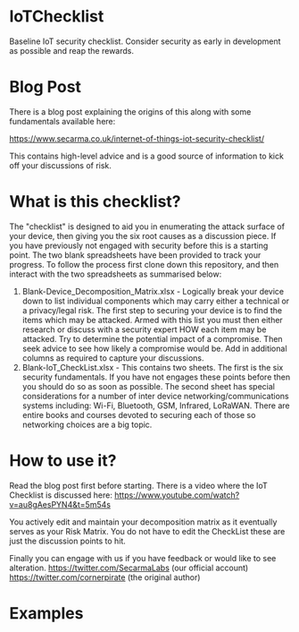# IoTChecklist
Baseline IoT security checklist. Consider security as early in development as possible and reap the rewards.

# Blog Post
There is a blog post explaining the origins of this along with some fundamentals available here:

https://www.secarma.co.uk/internet-of-things-iot-security-checklist/

This contains high-level advice and is a good source of information to kick off your discussions of risk.

# What is this checklist?

The "checklist" is designed to aid you in enumerating the attack surface of your device, then giving you the six root causes as a discussion piece. If you have previously not engaged with security before this is a starting point. The two blank spreadsheets have been provided to track your progress. To follow the process first clone down this repository, and then interact with the two spreadsheets as summarised below:

1) Blank-Device_Decomposition_Matrix.xlsx - Logically break your device down to list individual components which may carry either a technical or a privacy/legal risk. The first step to securing your device is to find the items which may be attacked. Armed with this list you must then either research or discuss with a security expert HOW each item may be attacked. Try to determine the potential impact of a compromise. Then seek advice to see how likely a compromise would be. Add in additional columns as required to capture your discussions.
2) Blank-IoT_CheckList.xlsx - This contains two sheets. The first is the six security fundamentals. If you have not engages these points before then you should do so as soon as possible. The second sheet has special considerations for a number of inter device networking/communications systems including: Wi-Fi, Bluetooth, GSM, Infrared, LoRaWAN. There are entire books and courses devoted to securing each of those so networking choices are a big topic.

# How to use it?

Read the blog post first before starting.
There is a video where the IoT Checklist is discussed here: https://www.youtube.com/watch?v=au8gAesPYN4&t=5m54s

You actively edit and maintain your decomposition matrix as it eventually serves as your Risk Matrix. 
You do not have to edit the CheckList these are just the discussion points to hit. 

Finally you can engage with us if you have feedback or would like to see alteration.
https://twitter.com/SecarmaLabs (our official account)
https://twitter.com/cornerpirate (the original author)

# Examples 


